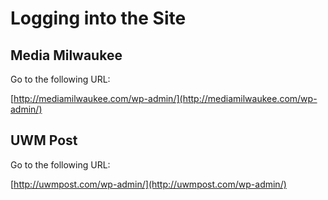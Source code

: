 # Logging into the Site

## Media Milwaukee

Go to the following URL:


[http://mediamilwaukee.com/wp-admin/](http://mediamilwaukee.com/wp-admin/)

## UWM Post

Go to the following URL:

[http://uwmpost.com/wp-admin/](http://uwmpost.com/wp-admin/)


